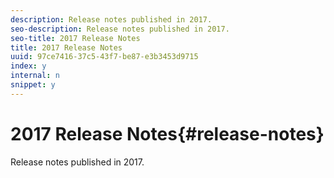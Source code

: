 ```yaml
---
description: Release notes published in 2017.
seo-description: Release notes published in 2017.
seo-title: 2017 Release Notes
title: 2017 Release Notes
uuid: 97ce7416-37c5-43f7-be87-e3b3453d9715
index: y
internal: n
snippet: y
---
```


# 2017 Release Notes{#release-notes}

Release notes published in 2017.

